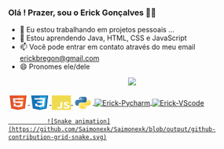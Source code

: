 ### Olá ! Prazer, sou o Erick Gonçalves 👋😁

- 🔭 Eu estou trabalhando em projetos pessoais ...
- 🌱 Estou aprendendo Java, HTML, CSS e JavaScript
- 📫 Você pode entrar em contato através do meu email erickbregon@gmail.com
- 😄 Pronomes ele/dele

<div align="center">
  <a href="https://github.com/Saimonexk">
  <img height="180em" src="https://github-readme-stats.vercel.app/api?username=Saimonexk&show_icons=true&theme=dark&include_all_commits=true&count_private=true"/>
</div>
  
  <div style="display: inline_block"><br>
 <img align="center" alt="Erick-HTML" height="30" width="40" src="https://raw.githubusercontent.com/devicons/devicon/master/icons/html5/html5-original.svg" />
   <img align="center" alt="Erick-CSS" height="30" width="40" src="https://raw.githubusercontent.com/devicons/devicon/master/icons/css3/css3-original.svg" /> 
    <img align="center" alt="Erick-JS" height="30" width="40" src="https://raw.githubusercontent.com/devicons/devicon/master/icons/javascript/javascript-plain.svg"/>
  <img align="center" alt="Erick-Python" height="30" width="40" src="https://raw.githubusercontent.com/devicons/devicon/master/icons/python/python-original.svg" />
<img align="center" alt="Erick-Pycharm" height="30" width="40" src="https://cdn.jsdelivr.net/gh/devicons/devicon/icons/pycharm/pycharm-original.svg" />
  <img align="center" alt="Erick-VScode" height="30" width="40" src="https://cdn.jsdelivr.net/gh/devicons/devicon/icons/vscode/vscode-original.svg" />

               ![Snake animation](https://github.com/Saimonexk/Saimonexk/blob/output/github-contribution-grid-snake.svg)
</div>
  
